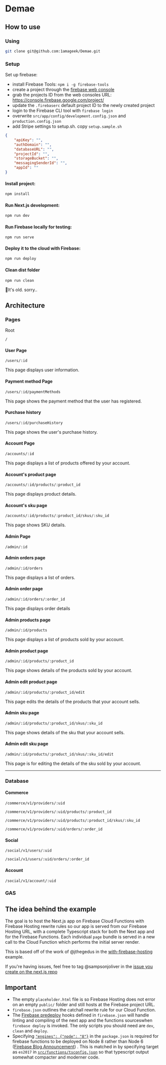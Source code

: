 # Demae

## How to use

### Using 

```bash
git clone git@github.com:1amageek/Demae.git
```


### Setup

Set up firebase:

- install Firebase Tools: `npm i -g firebase-tools`
- create a project through the [firebase web console](https://console.firebase.google.com/)
- grab the projects ID from the web consoles URL: https://console.firebase.google.com/project/<projectId>
- update the `.firebaserc` default project ID to the newly created project
- login to the Firebase CLI tool with `firebase login`
- overwrite `src/app/config/development.config.json` and `production.config.json`
- add Stripe settings to setup.sh. copy `setup.sample.sh`
  
```JOSN:development.config.json
{
	"apiKey": "",
	"authDomain": "",
	"databaseURL": "",
	"projectId": "",
	"storageBucket": "",
	"messagingSenderId": "",
	"appId": ""
}
```


#### Install project:

```bash
npm install
```

#### Run Next.js development:

```bash
npm run dev
```

#### Run Firebase locally for testing:

```
npm run serve
```

#### Deploy it to the cloud with Firebase:

```bash
npm run deploy
```

#### Clean dist folder

```bash
npm run clean
```

🙁It's old. sorry..

## Architecture

### Pages

Root
```
/
```

#### User Page
```
/users/:id
```
This page displays user information.

#### Payment method Page
```
/users/:id/paymentMethods
```
This page shows the payment method that the user has registered.

#### Purchase history
```
/users/:id/purchaseHistory
```
This page shows the user's purchase history.


#### Account Page
```
/accounts/:id
```
This page displays a list of products offered by your account.

#### Account's product page
```
/accounts/:id/products/:product_id
```
This page displays product details.

#### Account's sku page
```
/accounts/:id/products/:product_id/skus/:sku_id
```
This page shows SKU details.


#### Admin Page
```
/admin/:id
```


#### Admin orders page
```
/admin/:id/orders
```
This page displays a list of orders.


#### Admin order page
```
/admin/:id/orders/:order_id
```
This page displays order details


#### Admin products page
```
/admin/:id/products
```
This page displays a list of products sold by your account.

#### Admin product page
```
/admin/:id/products/:product_id
```
This page shows details of the products sold by your account.

#### Admin edit product page
```
/admin/:id/products/:product_id/edit
```
This page edits the details of the products that your account sells.

#### Admin sku page
```
/admin/:id/products/:product_id/skus/:sku_id
```
This page shows details of the sku that your account sells.

#### Admin edit sku page
```
/admin/:id/products/:product_id/skus/:sku_id/edit
```
This page is for editing the details of the sku sold by your account.



---

### Database

#### Commerce

```
/commerce/v1/providers/:uid
```

```
/commerce/v1/providers/:uid/products/:product_id
```

```
/commerce/v1/providers/:uid/products/:product_id/skus/:sku_id
```

```
/commerce/v1/providers/:uid/orders/:order_id
```


#### Social

```
/social/v1/users/:uid
```

```
/social/v1/users/:uid/orders/:order_id
```

#### Account

```
/social/v1/account/:uid
```


### GAS


## The idea behind the example

The goal is to host the Next.js app on Firebase Cloud Functions with Firebase Hosting rewrite rules so our app is served from our Firebase Hosting URL, with a complete Typescript stack for both the Next app and for the Firebase Functions. Each individual `page` bundle is served in a new call to the Cloud Function which performs the initial server render.

This is based off of the work of @jthegedus in the [with-firebase-hosting](https://github.com/zeit/next.js/tree/canary/examples/with-firebase-hosting) example.

If you're having issues, feel free to tag @sampsonjoliver in the [issue you create on the next.js repo](https://github.com/zeit/next.js/issues/new)

## Important

- The empty `placeholder.html` file is so Firebase Hosting does not error on an empty `public/` folder and still hosts at the Firebase project URL.
- `firebase.json` outlines the catchall rewrite rule for our Cloud Function.
- The [Firebase predeploy](https://firebase.google.com/docs/cli/#predeploy_and_postdeploy_hooks) hooks defined in `firebase.json` will handle linting and compiling of the next app and the functions sourceswhen `firebase deploy` is invoked. The only scripts you should need are `dev`, `clean` and `deploy`.
- Specifying [`"engines": {"node": "8"}`](package.json#L5-L7) in the `package.json` is required for firebase functions
  to be deployed on Node 8 rather than Node 6
  ([Firebase Blog Announcement](https://firebase.googleblog.com/2018/08/cloud-functions-for-firebase-config-node-8-timeout-memory-region.html))
  . This is matched in by specifying target as `es2017` in [`src/functions/tsconfig.json`](src/functions/tsconfig) so that typescript output somewhat compacter and moderner code.
